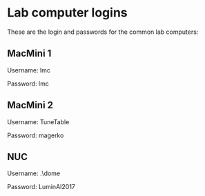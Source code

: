 # Lab computer logins

These are the login and passwords for the common lab computers:

## MacMini 1

Username: lmc

Password: lmc

## MacMini 2

Username: TuneTable

Password: magerko

## NUC

Username: .\dome

Password: LuminAI2017
